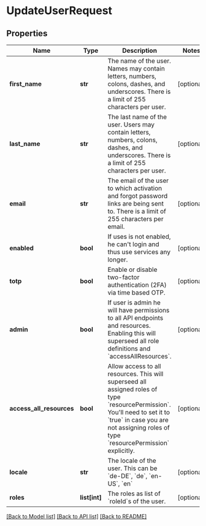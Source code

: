 # UpdateUserRequest

## Properties
Name | Type | Description | Notes
------------ | ------------- | ------------- | -------------
**first_name** | **str** | The name of the user. Names may contain letters, numbers, colons, dashes, and underscores. There is a limit of 255 characters per user. | [optional] 
**last_name** | **str** | The last name of the user. Users may contain letters, numbers, colons, dashes, and underscores. There is a limit of 255 characters per user. | [optional] 
**email** | **str** | The email of the user to which activation and forgot password links are being sent to. There is a limit of 255 characters per email. | [optional] 
**enabled** | **bool** | If uses is not enabled, he can&#x27;t login and thus use services any longer. | [optional] 
**totp** | **bool** | Enable or disable two-factor authentication (2FA) via time based OTP. | [optional] 
**admin** | **bool** | If user is admin he will have permissions to all API endpoints and resources. Enabling this will superseed all role definitions and &#x60;accessAllResources&#x60;. | [optional] 
**access_all_resources** | **bool** | Allow access to all resources. This will superseed all assigned roles of type &#x60;resourcePermission&#x60;. You&#x27;ll need to set it to &#x60;true&#x60; in case you are not assigning roles of type &#x60;resourcePermission&#x60; explicitly. | [optional] 
**locale** | **str** | The locale of the user. This can be &#x60;de-DE&#x60;, &#x60;de&#x60;, &#x60;en-US&#x60;, &#x60;en&#x60; | [optional] 
**roles** | **list[int]** | The roles as list of &#x60;roleId&#x60;s of the user. | [optional] 

[[Back to Model list]](../README.md#documentation-for-models) [[Back to API list]](../README.md#documentation-for-api-endpoints) [[Back to README]](../README.md)

